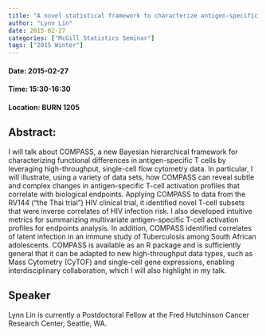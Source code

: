 ```yaml
---
title: "A novel statistical framework to characterize antigen-specific T-cell functional diversity in single-cell expression data"
author: "Lynn Lin"
date: 2015-02-27
categories: ["McGill Statistics Seminar"]
tags: ["2015 Winter"]
---
```


#### Date: 2015-02-27
#### Time: 15:30-16:30
#### Location: BURN 1205

## Abstract:

	
I will talk about COMPASS, a new Bayesian hierarchical framework for characterizing functional differences in antigen-specific T cells by leveraging high-throughput, single-cell flow cytometry data. In particular, I will illustrate, using a variety of data sets, how COMPASS can reveal subtle and complex changes in antigen-specific T-cell activation profiles that correlate with biological endpoints. Applying COMPASS to data from the RV144 (“the Thai trial”) HIV clinical trial, it identified novel T-cell subsets that were inverse correlates of HIV infection risk. I also developed intuitive metrics for summarizing multivariate antigen-specific T-cell activation profiles for endpoints analysis. In addition, COMPASS identified correlates of latent infection in an immune study of Tuberculosis among South African adolescents. COMPASS is available as an R package and is sufficiently general that it can be adapted to new high-throughput data types, such as Mass Cytometry (CyTOF) and single-cell gene expressions, enabling interdisciplinary collaboration, which I will also highlight in my talk.





## Speaker

Lynn Lin is currently a Postdoctoral Fellow at the Fred Hutchinson Cancer Research Center, Seattle, WA.


